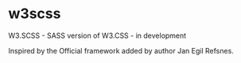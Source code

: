# w3scss
W3.SCSS - SASS version of W3.CSS - in development

Inspired by the Official framework added by author Jan Egil Refsnes.




